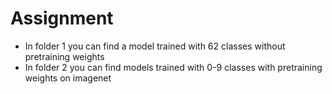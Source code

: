 # Assignment
- In folder 1 you can find a model trained with 62 classes without pretraining weights
- In folder 2 you can find models trained with 0-9 classes with pretraining weights on imagenet
